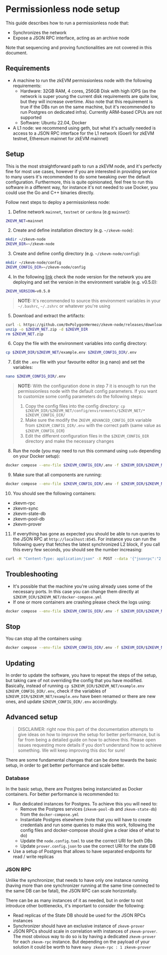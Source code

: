 # Permissionless node setup

This guide describes how to run a permissionless node that:

- Synchronizes the network
- Expose a JSON RPC interface, acting as an archive node

Note that sequencing and proving functionalities are not covered in this document.

## Requirements

- A machine to run the zkEVM permissionless node with the following requirements:
  - Hardware: 32GB RAM, 4 cores, 256GB Disk with high IOPS (as the network is super young the current disk requirements are quite low, but they will increase overtime. Also note that this requirement is true if the DBs run on the same machine, but it's recommended to run Postgres on dedicated infra). Currently ARM-based CPUs are not supported
  - Software: Ubuntu 22.04, Docker
- A L1 node: we recommend using geth, but what it's actually needed is access to a JSON RPC interface for the L1 network (Goerli for zkEVM testnet, Ethereum mainnet for zkEVM mainnet)

## Setup

This is the most straightforward path to run a zkEVM node, and it's perfectly fine for most use cases, however if you are interested in providing service to many users it's recommended to do some tweaking over the default configuration. Furthermore, this is quite opinionated, feel free to run this software in a different way, for instance it's not needed to use Docker, you could use the Go and C++ binaries directly.

Follow next steps to deploy a permissionless node:

1. Define network `mainnet`, `testnet` or `cardona` (e.g `mainnet`):
```bash
ZKEVM_NET=mainnet
```
2. Create and define installation directory (e.g. `~/zkevm-node`):
```bash
mkdir ~/zkevm-node
ZKEVM_DIR=~/zkevm-node
```
3. Create and define config directory (e.g. `~/zkevm-node/config`):
```bash
mkdir ~/zkevm-node/config
ZKEVM_CONFIG_DIR=~/zkevm-node/config
```

4. In the following [link](https://github.com/0xPolygonHermez) check the node version for the network you are deploying and set the version in the environment variable (e.g. v0.5.0):

```bash
ZKEVM_VERSION=v0.5.0
```
> **NOTE:** It's recommended to source this environment variables in your `~/.bashrc`, `~/.zshrc` or whatever you're using

5. Download and extract the artifacts: 
```bash
curl -L https://github.com/0xPolygonHermez/zkevm-node/releases/download/$ZKEVM_VERSION/$ZKEVM_NET.zip > $ZKEVM_NET.zip 
unzip -o $ZKEVM_NET.zip -d $ZKEVM_DIR 
rm $ZKEVM_NET.zip 
```

6. Copy the file with the environment variables into config directory:
```bash
cp $ZKEVM_DIR/$ZKEVM_NET/example.env $ZKEVM_CONFIG_DIR/.env
```
7. Edit the `.env` file with your favourite editor (e.g nano) and set the variables:
```bash
nano $ZKEVM_CONFIG_DIR/.env
```
> **NOTE:** With the configuration done in step 7 it is enougth to run the permissionless node with the default config parameters. If you want to customize some config parameters do the following steps:  
> 1. Copy the config files into the config directory: `cp $ZKEVM_DIR/$ZKEVM_NET/config/environments/$ZKEVM_NET/* $ZKEVM_CONFIG_DIR/`
> 2. Make sure the modify the `ZKEVM_ADVANCED_CONFIG_DIR` variable from `$ZKEVM_CONFIG_DIR/.env` with the correct path (same value as `$ZKEVM_CONFIG_DIR`)
> 3. Edit the different configuration files in the `$ZKEVM_CONFIG_DIR` directory and make the necessary changes
8. Run the node (you may need to run this command using `sudo` depending on your Docker setup): 
```bash
docker compose --env-file $ZKEVM_CONFIG_DIR/.env -f $ZKEVM_DIR/$ZKEVM_NET/docker-compose.yml up -d
```
9. Make sure that all components are running:
```bash
docker compose --env-file $ZKEVM_CONFIG_DIR/.env -f $ZKEVM_DIR/$ZKEVM_NET/docker-compose.yml ps
```
10. You should see the following containers:
   - zkevm-rpc
   - zkevm-sync
   - zkevm-state-db
   - zkevm-pool-db
   - zkevm-prover
11. If everything has gone as expected you should be able to run queries to the JSON RPC at `http://localhost:8545`. For instance you can run the following query that fetches the latest synchronized L2 block, if you call this every few seconds, you should see the number increasing:
```bash
curl -H "Content-Type: application/json" -X POST --data '{"jsonrpc":"2.0","method":"eth_blockNumber","params":[],"id":83}' http://localhost:8545
```

## Troubleshooting

- It's possible that the machine you're using already uses some of the necessary ports. In this case you can change them directly at `$ZKEVM_DIR/$ZKEVM_NET/docker-compose.yml`
- If one or more containers are crashing please check the logs using:
```bash
docker compose --env-file $ZKEVM_CONFIG_DIR/.env -f $ZKEVM_DIR/$ZKEVM_NET/docker-compose.yml logs <cointainer_name>
```
## Stop
You can stop all the containers using:
```bash
docker compose --env-file $ZKEVM_CONFIG_DIR/.env -f $ZKEVM_DIR/$ZKEVM_NET/docker-compose.yml down
```

## Updating

In order to update the software, you have to repeat the steps of the setup, but taking care of not overriding the config that you have modified. Basically, instead of running `cp $ZKEVM_DIR/$ZKEVM_NET/example.env $ZKEVM_CONFIG_DIR/.env`, check if the variables of `$ZKEVM_DIR/$ZKEVM_NET/example.env` have been renamed or there are new ones, and update `$ZKEVM_CONFIG_DIR/.env` accordingly.

## Advanced setup

> DISCLAIMER: right now this part of the documentation attempts to give ideas on how to improve the setup for better performance, but is far from being a detailed guide on how to achieve this. Please open issues requesting more details if you don't understand how to achieve something. We will keep improving this doc for sure!

There are some fundamental changes that can be done towards the basic setup, in order to get better performance and scale better.

### Database

In the basic setup, there are Postgres being instanciated as Docker containers. For better performance is recommended to:

- Run dedicated instances for Postgres. To achieve this you will need to:
  - Remove the Postgres services (`zkevm-pool-db` and `zkevm-state-db`) from the `docker-compose.yml`
  - Instantiate Postgres elsewhere (note that you will have to create credentials and run some queries to make this work, following the config files and docker-compose should give a clear idea of what to do)
  - Update the `node.config.toml` to use the correct URI for both DBs
  - Update `prover.config.json` to use the correct URI for the state DB
- Use a setup of Postgres that allows to have separated endpoints for read / write replicas

### JSON RPC

Unlike the synchronizer, that needs to have only one instance running (having more than one synchronizer running at the same time connected to the same DB can be fatal), the JSON RPC can scale horizontally.

There can be as many instances of it as needed, but in order to not introduce other bottlenecks, it's important to consider the following:

- Read replicas of the State DB should be used for the JSON RPCs instances
- Synchronizer should have an exclusive instance of `zkevm-prover`
- JSON RPCs should scale in correlation with instances of `zkevm-prover`. The most obvious way to do so is by having a dedicated `zkevm-prover` for each `zkevm-rpc` instance. But depending on the payload of your solution it could be worth to have `many zkevm-rpc : 1 zkevm-prover`
